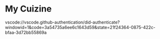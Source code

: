 # My Cuizine
vscode://vscode.github-authentication/did-authenticate?windowid=1&code=3a54735a6ee6c1643d59&state=21f24364-0875-422c-bfaa-3d72bb55869a

